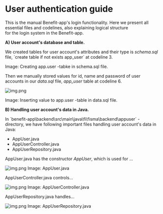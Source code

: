 # User authentication guide

This is the manual Benefit-app's login functionality.
Here we present all essential files and codelines, 
also explaining logical structure  
for the login system in the Benefit-app. 

**A) User account's database and table.** 

We created tables for user account's attributes
and their type is *schema.sql* file, 
´create table if not exists app_user´ at codeline 3.

Image: Creating app.user -tabke in schema.sql file.

Then we manually stored values for id, name 
and password of user accounts in our *data.sql* 
file, *app_user* table at codeline 6.

![img.png](../img/data_sql_app_user_table.png)

Image: Inserting value to app.user -table in data.sql file.

**B) Handling user account's data in Java.**

In ´benefit-app\backend\src\main\java\fi\fisma\backend\appuser´ -directory,
we have following important files handling user account's data in Java:

* AppUser.java
* AppUserController.java
* AppUserRepository.java

AppUser.java has the constructor *AppUser*, which is used for ...

![img.png](../img/data_sql_app_user_table.png)
Image: AppUser.java

AppUserController.java controls...

![img.png](../img/AppUserController_Java.png)
Image: AppUserController.java

AppUserRepository.java handles...

![img.png](../img/AppUserRepository_Java.png)
Image: AppUserRepository.java


